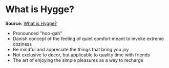 # What is Hygge?
**Source:** [What is Hygge?](https://www.thespruce.com/what-is-hygge-4798043)

- Pronounced "hoo-gah"
- Danish concept of the feeling of quiet comfort meant to invoke extreme coziness
- Be mindful and appreciate the things that bring you joy
- Not exclusive to decor, but applicable to quality time with friends
- The art of enjoying the simple pleasures as a way to recharge